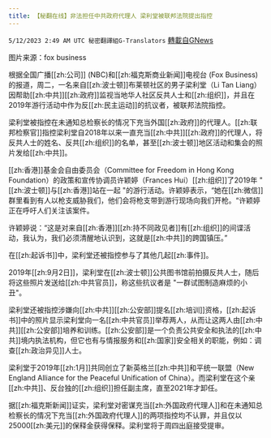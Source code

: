 ```yaml
---
title: 【秘翻在线】非法担任中共政府代理人 梁利堂被联邦法院提出指控
---
```

`5/12/2023 2:49 AM UTC 秘密翻譯組G-Translators` [轉載自GNews](https://gnews.org/articles/1294061)

         

图片来源：fox business

根据全国广播[[zh:公司]] (NBC)和[[zh:福克斯商业新闻]]电视台 (Fox Business)的报道，周二，一名来自[[zh:波士顿]]布莱顿社区的男子梁利堂（Li Tan Liang）因帮助[[zh:中共]][[zh:政府]]监视当地华人社区反共人士和[[zh:组织]]，并且在2019年游行活动中作为反[[zh:民主运动]]的抗议者，被联邦法院指控。

梁利堂被指控在未通知总检察长的情况下充当外国[[zh:政府]]的代理人。[[zh:联邦检察官]]指控梁利堂自2018年以来一直充当[[zh:中共]][[zh:政府]]的代理人，将反共人士的姓名、反共[[zh:组织]]的名单，甚至[[zh:波士顿]]地区活动和集会的照片发给[[zh:中共]]。

[[zh:香港]]基金会自由委员会（Committee for Freedom in Hong Kong Foundation）的政策和宣传协调员许颖婷（Frances Hui）[[zh:组织]]了2019年 "[[zh:波士顿]]与[[zh:香港]]站在一起 "的游行活动。许颖婷表示，“她在[[zh:微信]]群里看到有人以枪支威胁我们，他们会将枪支带到游行现场向我们开枪。“许颖婷正在呼吁人们关注该案件。

许颖婷说：“这是对来自[[zh:香港]][[zh:持不同政见者]]有[[zh:组织]]的间谍活动，我认为，我们必须清醒地认识到，这就是[[zh:中共]]的跨国镇压。”

在[[zh:起诉书]]中，梁利堂还被指控参与了其他几起[[zh:事件]]。

2019年[[zh:9月2日]]，梁利堂在[[zh:波士顿]]公共图书馆前拍摄反共人士，随后将这些照片发送给[[zh:中共官员]]，称这些抗议者是 "一群试图制造麻烦的小丑"。

梁利堂还被指控涉嫌向[[zh:中共]][[zh:公安部]]提名[[zh:培训]]资格，[[zh:起诉书]]中的照片显示梁利堂向一名[[zh:中共官员]]举荐两人，从而让这两人由[[zh:中共]][[zh:公安部]]培养和训练。[[zh:公安部]]是一个负责公共安全和执法的[[zh:中共]]境内执法机构，但它也有与情报服务和[[zh:国家]]安全相关的职能，例如：调查[[zh:政治异见]]人士。

梁利堂于2019年[[zh:1月]]共同创立了新英格兰[[zh:中共]]和平统一联盟（New England Alliance for the Peaceful Unification of China）。而梁利堂在这个亲[[zh:中共]]、反台独的[[zh:组织]]担任副主席，直至2021年才卸任。

据[[zh:福克斯新闻]]证实，梁利堂对密谋充当[[zh:外国政府代理人]]和在未通知总检察长的情况下充当[[zh:外国政府代理人]]的两项指控均不认罪，并且仅以25000[[zh:美元]]的保释金获得保释。梁利堂将于周四出庭接受提审。
